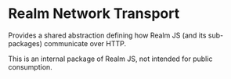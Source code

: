 # Realm Network Transport

Provides a shared abstraction defining how Realm JS (and its sub-packages) communicate over HTTP.

This is an internal package of Realm JS, not intended for public consumption.
